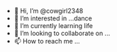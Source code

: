 - 👋 Hi, I’m @cowgirl2348
- 👀 I’m interested in ...dance
- 🌱 I’m currently learning life
- 💞️ I’m looking to collaborate on ...
- 📫 How to reach me ...   

<!---
cowgirl2348/cowgirl2348 is a ✨ special ✨ repository because its `README.md` (this file) appears on your GitHub profile.
You can click the Preview link to take a look at your changes.
--->
